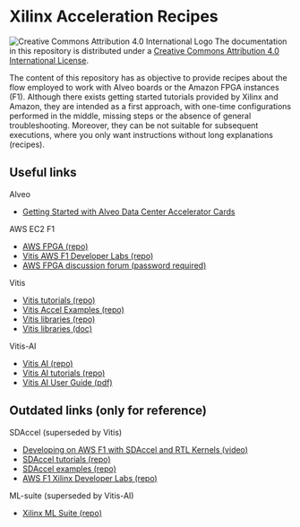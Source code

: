 # Xilinx Acceleration Recipes

![Creative Commons Attribution 4.0 International Logo](https://i.creativecommons.org/l/by/4.0/80x15.png)
The documentation in this repository is distributed under a
[Creative Commons Attribution 4.0 International License](https://creativecommons.org/licenses/by/4.0/).

The content of this repository has as objective to provide recipes about the flow employed to work with Alveo boards or the Amazon FPGA instances (F1). Although there exists getting started tutorials provided by Xilinx and Amazon, they are intended as a first approach, with one-time configurations performed in the middle, missing steps or the absence of general troubleshooting. Moreover, they can be not suitable for subsequent executions, where you only want instructions without long explanations (recipes).

## Useful links

Alveo
* [Getting Started with Alveo Data Center Accelerator Cards](https://www.xilinx.com/support/documentation/boards_and_kits/accelerator-cards/2019_2/ug1301-getting-started-guide-alveo-accelerator-cards.pdf)

AWS EC2 F1
* [AWS FPGA (repo)](https://github.com/aws/aws-fpga)
* [Vitis AWS F1 Developer Labs (repo)](https://github.com/Xilinx/SDAccel-AWS-F1-Developer-Labs)
* [AWS FPGA discussion forum (password required)](https://forums.aws.amazon.com/forum.jspa?forumID=243)

Vitis
* [Vitis tutorials (repo)](https://github.com/Xilinx/Vitis-Tutorials)
* [Vitis Accel Examples (repo)](https://github.com/Xilinx/Vitis_Accel_Examples)
* [Vitis libraries (repo)](https://github.com/Xilinx/Vitis_Libraries)
* [Vitis libraries (doc)](https://xilinx.github.io/Vitis_Libraries)

Vitis-AI
* [Vitis AI (repo)](https://github.com/Xilinx/Vitis-AI)
* [Vitis AI tutorials (repo)](https://github.com/Xilinx/Vitis-AI-Tutorials)
* [Vitis AI User Guide (pdf)](https://www.xilinx.com/support/documentation/sw_manuals/vitis_ai/1_2/ug1414-vitis-ai.pdf)

## Outdated links (only for reference)

SDAccel (superseded by Vitis)
* [Developing on AWS F1 with SDAccel and RTL Kernels (video)](https://www.xilinx.com/video/software/developing-on-aws-f1-with-sdaccel-and-rtl-kernels-part1.html)
* [SDAccel tutorials (repo)](https://github.com/Xilinx/SDAccel-Tutorials)
* [SDAccel examples (repo)](https://github.com/Xilinx/SDAccel_Examples)
* [AWS F1 Xilinx Developer Labs (repo)](https://github.com/Xilinx/AWS-F1-Developer-Labs)

ML-suite (superseded by Vitis-AI)
* [Xilinx ML Suite (repo)](https://github.com/Xilinx/ml-suite)
